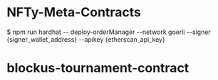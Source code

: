 # NFTy-Meta-Contracts
$ npm run hardhat -- deploy-orderManager --network goerli --signer {signer_wallet_address} --apikey {etherscan_api_key}
# blockus-tournament-contract
